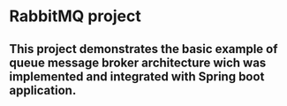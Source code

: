 # RabbitMQ project
## This project demonstrates the basic example of queue message broker architecture wich was implemented and integrated with Spring boot application.
